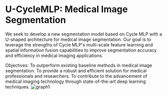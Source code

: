 # U-CycleMLP: Medical Image Segmentation
We seek to develop a new segmentation model based on Cycle MLP with a U-shaped architecture for medical image segmentation. Our goal is to leverage the strengths of Cycle MLP's multi-scale feature learning and spatial information fusion capabilities to improve segmentation accuracy and efficiency in medical imaging applications.


Objectives:
To outperform existing baseline methods in medical image segmentation.
To provide a robust and efficient solution for medical professionals and researchers.
To contribute to the advancement of medical imaging technology through state-of-the-art deep learning techniques.
![graph1](https://github.com/DaliaAlzubi/U-CycleMLP/assets/86482704/35238f0d-6411-41b1-9eeb-adcb4c1e7586)
